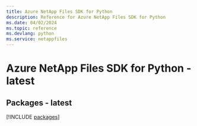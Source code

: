 ```yaml
---
title: Azure NetApp Files SDK for Python
description: Reference for Azure NetApp Files SDK for Python
ms.date: 04/02/2024
ms.topic: reference
ms.devlang: python
ms.service: netappfiles
---
```

# Azure NetApp Files SDK for Python - latest
## Packages - latest
[!INCLUDE [packages](netapp-files-index.md)]